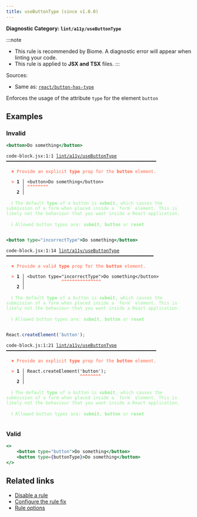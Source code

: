 ```yaml
---
title: useButtonType (since v1.0.0)
---
```


**Diagnostic Category: `lint/a11y/useButtonType`**

:::note
- This rule is recommended by Biome. A diagnostic error will appear when linting your code.
- This rule is applied to **JSX and TSX** files.
:::

Sources: 
- Same as: <a href="https://github.com/jsx-eslint/eslint-plugin-react/blob/master/docs/rules/button-has-type.md" target="_blank"><code>react/button-has-type</code></a>

Enforces the usage of the attribute `type` for the element `button`

## Examples

### Invalid

```jsx
<button>Do something</button>
```

<pre class="language-text"><code class="language-text">code-block.jsx:1:1 <a href="https://biomejs.dev/linter/rules/use-button-type">lint/a11y/useButtonType</a> ━━━━━━━━━━━━━━━━━━━━━━━━━━━━━━━━━━━━━━━━━━━━━━━━━━━━━━━━━

<strong><span style="color: Tomato;">  </span></strong><strong><span style="color: Tomato;">✖</span></strong> <span style="color: Tomato;">Provide an explicit </span><span style="color: Tomato;"><strong>type</strong></span><span style="color: Tomato;"> prop for the </span><span style="color: Tomato;"><strong>button</strong></span><span style="color: Tomato;"> element.</span>
  
<strong><span style="color: Tomato;">  </span></strong><strong><span style="color: Tomato;">&gt;</span></strong> <strong>1 │ </strong>&lt;button&gt;Do something&lt;/button&gt;
   <strong>   │ </strong><strong><span style="color: Tomato;">^</span></strong><strong><span style="color: Tomato;">^</span></strong><strong><span style="color: Tomato;">^</span></strong><strong><span style="color: Tomato;">^</span></strong><strong><span style="color: Tomato;">^</span></strong><strong><span style="color: Tomato;">^</span></strong><strong><span style="color: Tomato;">^</span></strong><strong><span style="color: Tomato;">^</span></strong>
    <strong>2 │ </strong>
  
<strong><span style="color: lightgreen;">  </span></strong><strong><span style="color: lightgreen;">ℹ</span></strong> <span style="color: lightgreen;">The default </span><span style="color: lightgreen;"><strong>type</strong></span><span style="color: lightgreen;"> of a button is </span><span style="color: lightgreen;"><strong>submit</strong></span><span style="color: lightgreen;">, which causes the submission of a form when placed inside a `form` element. This is likely not the behaviour that you want inside a React application.</span>
  
<strong><span style="color: lightgreen;">  </span></strong><strong><span style="color: lightgreen;">ℹ</span></strong> <span style="color: lightgreen;">Allowed button types are: </span><span style="color: lightgreen;"><strong>submit</strong></span><span style="color: lightgreen;">, </span><span style="color: lightgreen;"><strong>button</strong></span><span style="color: lightgreen;"> or </span><span style="color: lightgreen;"><strong>reset</strong></span>
  
</code></pre>

```jsx
<button type="incorrectType">Do something</button>
```

<pre class="language-text"><code class="language-text">code-block.jsx:1:14 <a href="https://biomejs.dev/linter/rules/use-button-type">lint/a11y/useButtonType</a> ━━━━━━━━━━━━━━━━━━━━━━━━━━━━━━━━━━━━━━━━━━━━━━━━━━━━━━━━

<strong><span style="color: Tomato;">  </span></strong><strong><span style="color: Tomato;">✖</span></strong> <span style="color: Tomato;">Provide a valid </span><span style="color: Tomato;"><strong>type</strong></span><span style="color: Tomato;"> prop for the </span><span style="color: Tomato;"><strong>button</strong></span><span style="color: Tomato;"> element.</span>
  
<strong><span style="color: Tomato;">  </span></strong><strong><span style="color: Tomato;">&gt;</span></strong> <strong>1 │ </strong>&lt;button type=&quot;incorrectType&quot;&gt;Do something&lt;/button&gt;
   <strong>   │ </strong>             <strong><span style="color: Tomato;">^</span></strong><strong><span style="color: Tomato;">^</span></strong><strong><span style="color: Tomato;">^</span></strong><strong><span style="color: Tomato;">^</span></strong><strong><span style="color: Tomato;">^</span></strong><strong><span style="color: Tomato;">^</span></strong><strong><span style="color: Tomato;">^</span></strong><strong><span style="color: Tomato;">^</span></strong><strong><span style="color: Tomato;">^</span></strong><strong><span style="color: Tomato;">^</span></strong><strong><span style="color: Tomato;">^</span></strong><strong><span style="color: Tomato;">^</span></strong><strong><span style="color: Tomato;">^</span></strong><strong><span style="color: Tomato;">^</span></strong><strong><span style="color: Tomato;">^</span></strong>
    <strong>2 │ </strong>
  
<strong><span style="color: lightgreen;">  </span></strong><strong><span style="color: lightgreen;">ℹ</span></strong> <span style="color: lightgreen;">The default </span><span style="color: lightgreen;"><strong>type</strong></span><span style="color: lightgreen;"> of a button is </span><span style="color: lightgreen;"><strong>submit</strong></span><span style="color: lightgreen;">, which causes the submission of a form when placed inside a `form` element. This is likely not the behaviour that you want inside a React application.</span>
  
<strong><span style="color: lightgreen;">  </span></strong><strong><span style="color: lightgreen;">ℹ</span></strong> <span style="color: lightgreen;">Allowed button types are: </span><span style="color: lightgreen;"><strong>submit</strong></span><span style="color: lightgreen;">, </span><span style="color: lightgreen;"><strong>button</strong></span><span style="color: lightgreen;"> or </span><span style="color: lightgreen;"><strong>reset</strong></span>
  
</code></pre>

```js
React.createElement('button');
```

<pre class="language-text"><code class="language-text">code-block.js:1:21 <a href="https://biomejs.dev/linter/rules/use-button-type">lint/a11y/useButtonType</a> ━━━━━━━━━━━━━━━━━━━━━━━━━━━━━━━━━━━━━━━━━━━━━━━━━━━━━━━━━

<strong><span style="color: Tomato;">  </span></strong><strong><span style="color: Tomato;">✖</span></strong> <span style="color: Tomato;">Provide an explicit </span><span style="color: Tomato;"><strong>type</strong></span><span style="color: Tomato;"> prop for the </span><span style="color: Tomato;"><strong>button</strong></span><span style="color: Tomato;"> element.</span>
  
<strong><span style="color: Tomato;">  </span></strong><strong><span style="color: Tomato;">&gt;</span></strong> <strong>1 │ </strong>React.createElement('button');
   <strong>   │ </strong>                    <strong><span style="color: Tomato;">^</span></strong><strong><span style="color: Tomato;">^</span></strong><strong><span style="color: Tomato;">^</span></strong><strong><span style="color: Tomato;">^</span></strong><strong><span style="color: Tomato;">^</span></strong><strong><span style="color: Tomato;">^</span></strong><strong><span style="color: Tomato;">^</span></strong><strong><span style="color: Tomato;">^</span></strong>
    <strong>2 │ </strong>
  
<strong><span style="color: lightgreen;">  </span></strong><strong><span style="color: lightgreen;">ℹ</span></strong> <span style="color: lightgreen;">The default </span><span style="color: lightgreen;"><strong>type</strong></span><span style="color: lightgreen;"> of a button is </span><span style="color: lightgreen;"><strong>submit</strong></span><span style="color: lightgreen;">, which causes the submission of a form when placed inside a `form` element. This is likely not the behaviour that you want inside a React application.</span>
  
<strong><span style="color: lightgreen;">  </span></strong><strong><span style="color: lightgreen;">ℹ</span></strong> <span style="color: lightgreen;">Allowed button types are: </span><span style="color: lightgreen;"><strong>submit</strong></span><span style="color: lightgreen;">, </span><span style="color: lightgreen;"><strong>button</strong></span><span style="color: lightgreen;"> or </span><span style="color: lightgreen;"><strong>reset</strong></span>
  
</code></pre>

### Valid

```jsx
<>
    <button type="button">Do something</button>
    <button type={buttonType}>Do something</button>
</>
```

## Related links

- [Disable a rule](/linter/#disable-a-lint-rule)
- [Configure the rule fix](/linter#configure-the-rule-fix)
- [Rule options](/linter/#rule-options)
